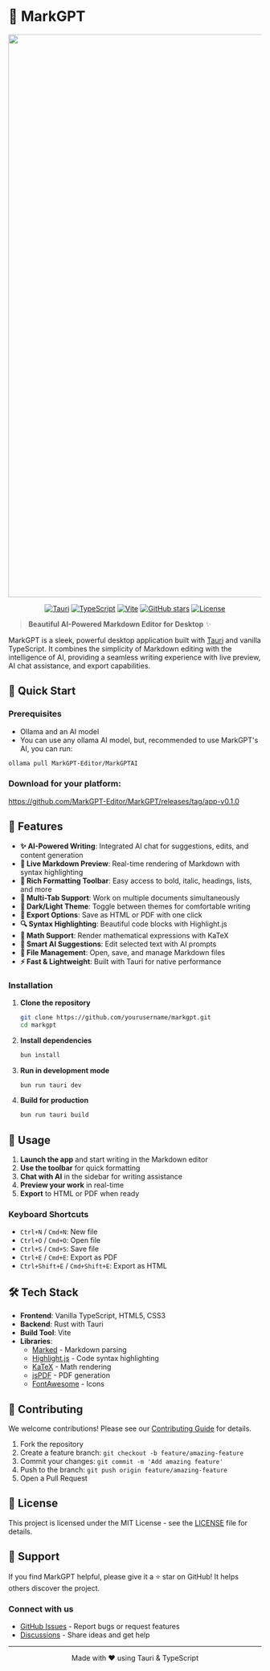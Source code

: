# 🚀 MarkGPT

<center>

<img width="1822" height="1121" alt="image" src="https://github.com/user-attachments/assets/cae6837a-b10f-4ba5-b946-01f27cabd610" />

[![Tauri](https://img.shields.io/badge/Tauri-2.0.0-24C8DB?style=for-the-badge&logo=tauri)](https://tauri.app/)
[![TypeScript](https://img.shields.io/badge/TypeScript-5.6.2-3178C6?style=for-the-badge&logo=typescript)](https://www.typescriptlang.org/)
[![Vite](https://img.shields.io/badge/Vite-6.0.3-646CFF?style=for-the-badge&logo=vite)](https://vitejs.dev/)
[![GitHub stars](https://img.shields.io/github/stars/MarkGPT-Editor/markgpt?style=for-the-badge&color=yellow)](https://github.com/MarkGPT-Editor/markgpt/stargazers)
[![License](https://img.shields.io/badge/License-MIT-green?style=for-the-badge)](LICENSE)

</center>

> **Beautiful AI-Powered Markdown Editor for Desktop** ✨

MarkGPT is a sleek, powerful desktop application built with [Tauri](https://tauri.app/) and vanilla TypeScript. It combines the simplicity of Markdown editing with the intelligence of AI, providing a seamless writing experience with live preview, AI chat assistance, and export capabilities.

## 🚀 Quick Start

### Prerequisites

- Ollama and an AI model
- You can use any ollama AI model, but, recommended to use MarkGPT's AI, you can run:

```sh
ollama pull MarkGPT-Editor/MarkGPTAI
```

### Download for your platform:

https://github.com/MarkGPT-Editor/MarkGPT/releases/tag/app-v0.1.0

## 🌟 Features

- **✨ AI-Powered Writing**: Integrated AI chat for suggestions, edits, and content generation
- **📝 Live Markdown Preview**: Real-time rendering of Markdown with syntax highlighting
- **🎨 Rich Formatting Toolbar**: Easy access to bold, italic, headings, lists, and more
- **📑 Multi-Tab Support**: Work on multiple documents simultaneously
- **🌙 Dark/Light Theme**: Toggle between themes for comfortable writing
- **📄 Export Options**: Save as HTML or PDF with one click
- **🔍 Syntax Highlighting**: Beautiful code blocks with Highlight.js
- **📐 Math Support**: Render mathematical expressions with KaTeX
- **🎯 Smart AI Suggestions**: Edit selected text with AI prompts
- **💾 File Management**: Open, save, and manage Markdown files
- **⚡ Fast & Lightweight**: Built with Tauri for native performance

### Installation

1. **Clone the repository**

   ```bash
   git clone https://github.com/yourusername/markgpt.git
   cd markgpt
   ```

2. **Install dependencies**

   ```bash
   bun install
   ```

3. **Run in development mode**

   ```bash
   bun run tauri dev
   ```

4. **Build for production**
   ```bash
   bun run tauri build
   ```

## 📖 Usage

1. **Launch the app** and start writing in the Markdown editor
2. **Use the toolbar** for quick formatting
3. **Chat with AI** in the sidebar for writing assistance
4. **Preview your work** in real-time
5. **Export** to HTML or PDF when ready

### Keyboard Shortcuts

- `Ctrl+N` / `Cmd+N`: New file
- `Ctrl+O` / `Cmd+O`: Open file
- `Ctrl+S` / `Cmd+S`: Save file
- `Ctrl+E` / `Cmd+E`: Export as PDF
- `Ctrl+Shift+E` / `Cmd+Shift+E`: Export as HTML

## 🛠️ Tech Stack

- **Frontend**: Vanilla TypeScript, HTML5, CSS3
- **Backend**: Rust with Tauri
- **Build Tool**: Vite
- **Libraries**:
  - [Marked](https://marked.js.org/) - Markdown parsing
  - [Highlight.js](https://highlightjs.org/) - Code syntax highlighting
  - [KaTeX](https://katex.org/) - Math rendering
  - [jsPDF](https://parallax.github.io/jsPDF/) - PDF generation
  - [FontAwesome](https://fontawesome.com/) - Icons

## 🤝 Contributing

We welcome contributions! Please see our [Contributing Guide](CONTRIBUTING.md) for details.

1. Fork the repository
2. Create a feature branch: `git checkout -b feature/amazing-feature`
3. Commit your changes: `git commit -m 'Add amazing feature'`
4. Push to the branch: `git push origin feature/amazing-feature`
5. Open a Pull Request

## 📄 License

This project is licensed under the MIT License - see the [LICENSE](LICENSE) file for details.

## 🙏 Support

If you find MarkGPT helpful, please give it a ⭐️ star on GitHub! It helps others discover the project.

### Connect with us

- [GitHub Issues](https://github.com/yourusername/markgpt/issues) - Report bugs or request features
- [Discussions](https://github.com/yourusername/markgpt/discussions) - Share ideas and get help

---

<p align="center">
  Made with ❤️ using Tauri & TypeScript
</p>
